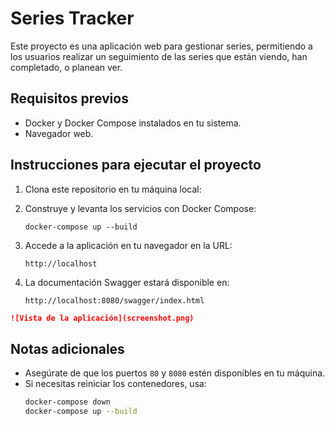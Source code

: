 # Series Tracker

Este proyecto es una aplicación web para gestionar series, permitiendo a los usuarios realizar un seguimiento de las series que están viendo, han completado, o planean ver.

## Requisitos previos

- Docker y Docker Compose instalados en tu sistema.
- Navegador web.

## Instrucciones para ejecutar el proyecto

1. Clona este repositorio en tu máquina local:

2. Construye y levanta los servicios con Docker Compose:
   ```
   docker-compose up --build
   ```

3. Accede a la aplicación en tu navegador en la URL:
   ```
   http://localhost
   ```

4. La documentación Swagger estará disponible en:
   ```
   http://localhost:8080/swagger/index.html
   ```


```markdown
![Vista de la aplicación](screenshot.png)
```

## Notas adicionales

- Asegúrate de que los puertos `80` y `8080` estén disponibles en tu máquina.
- Si necesitas reiniciar los contenedores, usa:
  ```bash
  docker-compose down
  docker-compose up --build
  ```
